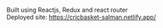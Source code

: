 Built using Reactjs, Redux and react router <br /> Deployed site: https://cricbasket-salman.netlify.app/
